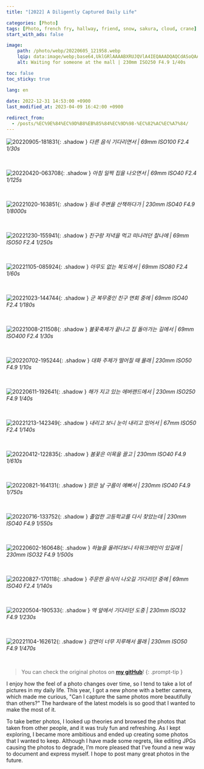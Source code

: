 ```yaml
---
title: "[2022] A Diligently Captured Daily Life"

categories: [Photo]
tags: [Photo, french fry, hallway, friend, snow, sakura, cloud, crane]
start_with_ads: false

image:
    path: /photo/webp/20220605_121958.webp
    lqip: data:image/webp;base64,UklGRlAAAABXRUJQVlA4IEQAAADQAQCdASoQAAgAAgA0JZQCdAD0tNvXgAD++yUU4/HtnDOizij1uz6dfZTsypE5KvKr20uztM+CbrkMAgjCLe9cNkIAAA==
    alt: Waiting for someone at the mall | 230mm ISO250 F4.9 1/40s

toc: false
toc_sticky: true

lang: en
 
date: 2022-12-31 14:53:00 +0900
last_modified_at: 2023-04-09 16:42:00 +0900

redirect_from:
  - /posts/%EC%9E%84%EC%9D%B8%EB%85%84%EC%9D%98-%EC%82%AC%EC%A7%84/
---
```


<!--
메모: 사진은 선형으로 1/2 크기로 줄이고(= 면적으로는 1/4 수준으로 감소) webp 포맷으로 변경(p: 80)하여 올림
Ex) 4000x3000.jpg => 2000x1500.webp
-->

![20220905-181831](/photo/webp/20220905_181831.webp){: .shadow }
_다른 음식 기다리면서 | 69mm ISO100 F2.4 1/30s_

<br>

![20220420-063708](/photo/webp/20220420_063708.webp){: .shadow }
_아침 일찍 집을 나오면서 | 69mm ISO40 F2.4 1/125s_

<br>

![20221020-163851](/photo/webp/20221020_163851.webp){: .shadow }
_동네 주변을 산책하다가 | 230mm ISO40 F4.9 1/8000s_

<br>

![20221230-155941](/photo/webp/20221230_155941.webp){: .shadow }
_친구랑 저녁을 먹고 떠나려던 찰나에 | 69mm ISO50 F2.4 1/250s_

<br>

![20221105-085924](/photo/webp/20221105_085924.webp){: .shadow }
_아무도 없는 복도에서 | 69mm ISO80 F2.4 1/60s_

<br>

![20221023-144744](/photo/webp/20221023_144744.webp){: .shadow }
_군 복무중인 친구 면회 중에 | 69mm ISO40 F2.4 1/180s_

<br>

![20221008-211508](/photo/webp/20221008_211508.webp){: .shadow }
_불꽃축제가 끝나고 집 돌아가는 길에서 | 69mm ISO400 F2.4 1/30s_

<br>

![20220702-195244](/photo/webp/20220702_195244.webp){: .shadow }
_대화 주제가 떨어질 때 몰래 | 230mm ISO50 F4.9 1/10s_

<br>

![20220611-192641](/photo/webp/20220611_192641.webp){: .shadow }
_해가 지고 있는 에버랜드에서 | 230mm ISO250 F4.9 1/40s_

<br>

![20221213-142349](/photo/webp/20221213_142349.webp){: .shadow }
_내리고 보니 눈이 내리고 있어서 | 67mm ISO50 F2.4 1/140s_

<br>

![20220412-122835](/photo/webp/20220412_122835.webp){: .shadow }
_봄꽃은 이목을 끌고 | 230mm ISO40 F4.9 1/610s_

<br>

![20220821-164131](/photo/webp/20220821_164131.webp){: .shadow }
_맑은 날 구름이 예뻐서 | 230mm ISO40 F4.9 1/750s_

<br>

![20220716-133752](/photo/webp/20220716_133752.webp){: .shadow }
_졸업한 고등학교를 다시 찾았는데 | 230mm ISO40 F4.9 1/550s_

<br>

![20220602-160648](/photo/webp/20220602_160648.webp){: .shadow }
_하늘을 올려다보니 타워크레인이 있길래 | 230mm ISO32 F4.9 1/500s_

<br>

![20220827-170118](/photo/webp/20220827_170118.webp){: .shadow }
_주문한 음식이 나오길 기다리던 중에 | 69mm ISO40 F2.4 1/140s_

<br>

![20220504-190533](/photo/webp/20220504_190533.webp){: .shadow }
_역 앞에서 기다리던 도중 | 230mm ISO32 F4.9 1/230s_

<br>

![20221104-162612](/photo/webp/20221104_162612.webp){: .shadow }
_강연이 너무 지루해서 몰래 | 230mm ISO50 F4.9 1/470s_

<br>

> You can check the original photos on **[my gitHub](https://github.com/hynrng/hynrng.github.io.resources/tree/master/photo/jpg)**!
{: .prompt-tip }

I enjoy how the feel of a photo changes over time, so I tend to take a lot of pictures in my daily life. This year, I got a new phone with a better camera, which made me curious, "Can I capture the same photos more beautifully than others?" The hardware of the latest models is so good that I wanted to make the most of it.

To take better photos, I looked up theories and browsed the photos that taken from other people, and it was truly fun and refreshing. As I kept exploring, I became more ambitious and ended up creating some photos that I wanted to keep. Although I have made some regrets, like editing JPGs causing the photos to degrade, I’m more pleased that I’ve found a new way to document and express myself. I hope to post many great photos in the future.